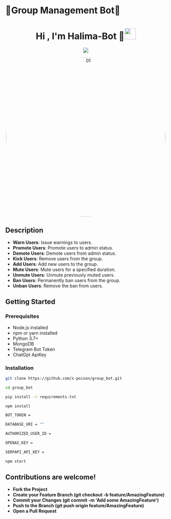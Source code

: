 # 🤖Group Management Bot🤖

<h1 align="center"><b>Hi , I'm Halima-Bot 🤖</b><img src="https://media.giphy.com/media/hvRJCLFzcasrR4ia7z/giphy.gif" width="35"></h1>


<p align="center">
  <a href="https://github.com/DenverCoder1/readme-typing-svg"><img src="https://readme-typing-svg.herokuapp.com?font=Time+New+Roman&color=cyan&size=25&center=true&vCenter=true&width=600&height=100&lines=Assalamu+O+Alaikum+Warahmatullah..&hearts;++;This+is+Halima-Bot,;Powered By+MongoDB..<3"></a>
</p>


<p align="center">
        <img src="https://i.imgur.com/joxBXdZ.jpeg" alt="01" width="500" height="500" style="border-radius: 50%";/>
    </a>
</p>


## Description
- **Warn Users**: Issue warnings to users.
- **Promote Users**: Promote users to admin status.
- **Demote Users**: Demote users from admin status.
- **Kick Users**: Remove users from the group.
- **Add Users**: Add new users to the group.
- **Mute Users**: Mute users for a specified duration.
- **Unmute Users**: Unmute previously muted users.
- **Ban Users**: Permanently ban users from the group.
- **Unban Users**: Remove the ban from users.


## Getting Started

### Prerequisites
- Node.js installed
- npm or yarn installed
- Python 3.7+
- MongoDB
- Telegram Bot Token
- ChatGpt ApiKey

### Installation

   ```sh
   git clone https://github.com/x-poison/group_bot.git

   cd group_bot

   pip install -r requirements.txt

   npm install
  
   BOT_TOKEN = 

   DATABASE_URI = ""

   AUTHORIZED_USER_ID =

   OPENAI_KEY = 

   SERPAPI_API_KEY =

   npm start

   ```

## Contributions are welcome!

- **Fork the Project**
- **Create your Feature Branch (git checkout -b feature/AmazingFeature)**
- **Commit your Changes (git commit -m 'Add some AmazingFeature')**
- **Push to the Branch (git push origin feature/AmazingFeature)**
- **Open a Pull Request**



